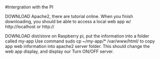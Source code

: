 #Intergration with the PI

DOWNLOAD Apache2, there are tutorial online. When you finish downloading, you should be able to access a local web app w/ http://localhost or http://<IP-ADDRESS>

DOWNLOAD dist/store on Raspberry pi, put the information into a folder called my-app
Use command sudo cp ~/my-app/* /var/www/html/ to copy app web information into apache2 server folder.
This should change the web app display, and display our Turn ON/OFF server.